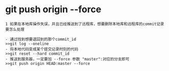 # git push origin  --force

    1 如果在本地库操作失误，并且已经推送到了远程库，想要删除本地库和远程库的commit记录要怎么处理
    
    - 通过找到想要退回到的那个commit_id
    >>git log --oneline
    - 将本地代码变成某个提交记录时刻的代码
    >>git reset --hard commit_id
    - 推送到服务器，一定要加 --force 参数 "master":对应的分支即可
    >>git push origin HEAD:master --force
    

